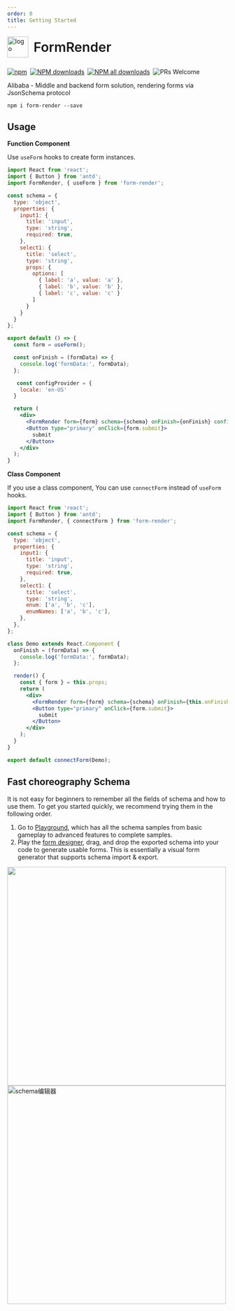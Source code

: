 ```yaml
---
order: 0
title: Getting Started
---
```


<div style="display:flex;align-items:center;margin-bottom:24px">
  <img src="https://img.alicdn.com/tfs/TB17UtINiLaK1RjSZFxXXamPFXa-606-643.png" alt="logo" width="48px"/>
  <span style="font-size:30px;font-weight:600;display:inline-block;margin-left:12px">FormRender</span>
</div>
<p style="display:flex;justify-content:space-between;width:440px">
  <a href="https://www.npmjs.com/package/form-render?_blank">
    <img alt="npm" src="https://img.shields.io/npm/v/form-render.svg?maxAge=3600&style=flat-square">
  </a>
  <a href="https://npmjs.org/package/form-render">
    <img alt="NPM downloads" src="https://img.shields.io/npm/dm/form-render.svg?style=flat-square">
  </a>
  <a href="https://npmjs.org/package/form-render">
    <img alt="NPM all downloads" src="https://img.shields.io/npm/dt/form-render.svg?style=flat-square">
  </a>
  <a>
    <img alt="PRs Welcome" src="https://img.shields.io/badge/PRs-welcome-brightgreen.svg?style=flat-square">
  </a>
</p>

Alibaba - Middle and backend form solution, rendering forms via JsonSchema protocol


```shell
npm i form-render --save
```
## Usage

**Function Component**

Use `useForm` hooks to create form instances.
```jsx
import React from 'react';
import { Button } from 'antd';
import FormRender, { useForm } from 'form-render';

const schema = {
  type: 'object',
  properties: {
    input1: {
      title: 'input',
      type: 'string',
      required: true,
    },
    select1: {
      title: 'select',
      type: 'string',
      props: {
        options: [
          { label: 'a', value: 'a' },
          { label: 'b', value: 'b' },
          { label: 'c', value: 'c' }
        ]
      }
    }
  }
};

export default () => {
  const form = useForm();

  const onFinish = (formData) => {
    console.log('formData:', formData);
  };

   const configProvider = {
    locale: 'en-US'
  }

  return (
    <div>
      <FormRender form={form} schema={schema} onFinish={onFinish} configProvider={configProvider}/>
      <Button type="primary" onClick={form.submit}>
        submit
      </Button>
    </div>
  );
}
```

**Class Component**

If you use a class component, You can use `connectForm` instead of `useForm` hooks.

```jsx
import React from 'react';
import { Button } from 'antd';
import FormRender, { connectForm } from 'form-render';

const schema = {
  type: 'object',
  properties: {
    input1: {
      title: 'input',
      type: 'string',
      required: true,
    },
    select1: {
      title: 'select',
      type: 'string',
      enum: ['a', 'b', 'c'],
      enumNames: ['a', 'b', 'c'],
    },
  },
};

class Demo extends React.Component {
  onFinish = (formData) => {
    console.log('formData:', formData);
  };

  render() {
    const { form } = this.props;
    return (
      <div>
        <FormRender form={form} schema={schema} onFinish={this.onFinish} />
        <Button type="primary" onClick={form.submit}>
          submit
        </Button>
      </div>
    );
  }
}

export default connectForm(Demo);
```
## Fast choreography Schema

It is not easy for beginners to remember all the fields of schema and how to use them. To get you started quickly, we recommend trying them in the following order.

1. Go to [Playground](/playground), which has all the schema samples from basic gameplay to advanced features to complete samples.
2. Play the [form designer](https://xrender.fun/generator), drag, and drop the exported schema into your code to generate usable forms. This is essentially a visual form generator that supports schema import & export.

<div>
  <img src="https://gw.alipayobjects.com/mdn/rms_e18934/afts/img/A*4QYNTbKU6xAAAAAAAAAAAABkARQnAQ?raw=true" width="500px"/>
  <img src="https://gw.alipayobjects.com/mdn/rms_e18934/afts/img/A*FfTuRYjRd1AAAAAAAAAAAABkARQnAQ?raw=true" alt="schema编辑器" width='500px' />
</div>